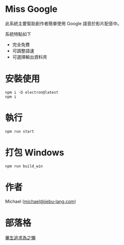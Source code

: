 # Miss Google
<p>此系統主要幫助創作者簡單使用 Google 語音於影片配音中。</p>
<p>系統特點如下</p>
<ul>
  <li>完全免費</li>
  <li>可調整語速</li>
  <li>可選擇輸出資料夾</li>
</ul>

# 安裝使用
```
npm i -D electron@latest
npm i
```

# 執行
```
npm run start 
```

# 打包 Windows
```
npm run build_win 
```

# 作者
Michael&nbsp;([michael@jiebu-lang.com](mailto:michael@jiebu-lang.com))</p>

# 部落格
[畢生追求為之懶](https://blog.jiebu-lang.com/)
